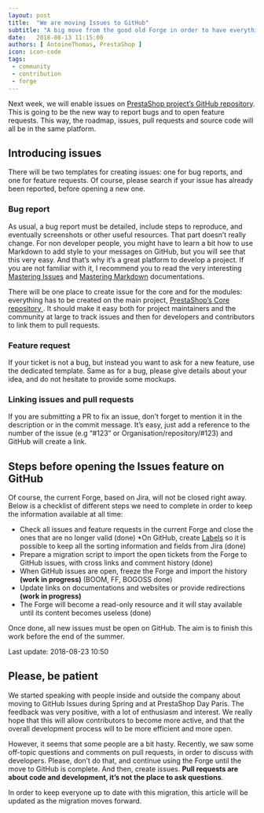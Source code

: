 ```yaml
---
layout: post
title:  "We are moving Issues to GitHub"
subtitle: "A big move from the good old Forge in order to have everything in one place for everyone."
date:   2018-08-13 11:15:00
authors: [ AntoineThomas, PrestaShop ]
icon: icon-code
tags:
 - community
 - contribution
 - forge
---
```


Next week, we will enable issues on [PrestaShop project’s GitHub repository](https://github.com/PrestaShop/PrestaShop). This is going to be the new way to report bugs and to open feature requests. This way, the roadmap, issues, pull requests and source code will all be in the same platform.

## Introducing issues

There will be two templates for creating issues: one for bug reports, and one for feature requests. Of course, please search if your issue has already been reported, before opening a new one.


### Bug report

As usual, a bug report must be detailed, include steps to reproduce, and eventually screenshots or other useful resources. That part doesn’t really change. For non developer people, you might have to learn a bit how to use Markdown to add style to your messages on GitHub, but you will see that this very easy. And that’s why it’s a great platform to develop a project. If you are not familiar with it, I recommend you to read the very interesting [Mastering Issues](https://guides.github.com/features/issues/) and [Mastering Markdown](https://guides.github.com/features/mastering-markdown/) documentations.

There will be one place to create issue for the core and for the modules: everything has to be created on the main project, [PrestaShop’s Core repository ](https://github.com/PrestaShop/PrestaShop). It should make it easy both for project maintainers and the community at large to track issues and then for developers and contributors to link them to pull requests.


### Feature request

If your ticket is not a bug, but instead you want to ask for a new feature, use the dedicated template. Same as for a bug, please give details about your idea, and do not hesitate to provide some mockups.


### Linking issues and pull requests

If you are submitting a PR to fix an issue, don’t forget to mention it in the description or in the commit message. It’s easy, just add a reference to the number of the issue (e.g “#123” or Organisation/repository/#123) and GitHub will create a link.


## Steps before opening the Issues feature on GitHub

Of course, the current Forge, based on Jira, will not be closed right away. Below is a checklist of different steps we need to complete in order to keep the information available at all time:

* Check all issues and feature requests in the current Forge and close the ones that are no longer valid (done)
 *On GitHub, create [Labels](https://github.com/PrestaShop/PrestaShop/labels) so it is possible to keep all the sorting information and fields from Jira (done)
* Prepare a migration script to import the open tickets from the Forge to GitHub issues, with cross links and comment history (done)
* When GitHub issues are open, freeze the Forge and import the history **(work in progress)** (BOOM, FF, BOGOSS done)
* Update links on documentations and websites or provide redirections **(work in progress)**
* The Forge will become a read-only resource and it will stay available until its content becomes useless (done)

Once done, all new issues must be open on GitHub. The aim is to finish this work before the end of the summer.

Last update: 2018-08-23 10:50


## Please, be patient

We started speaking with people inside and outside the company about moving to GitHub Issues during Spring and at PrestaShop Day Paris. The feedback was very positive, with a lot of enthusiasm and interest. We really hope that this will allow contributors to become more active, and that the overall development process will to be more efficient and more open.

However, it seems that some people are a bit hasty. Recently, we saw some off-topic questions and comments on pull requests, in order to discuss with developers. Please, don’t do that, and continue using the Forge until the move to GitHub is complete. And then, create issues. **Pull requests are about code and development, it’s not the place to ask questions**.

In order to keep everyone up to date with this migration, this article will be updated as the migration moves forward.

